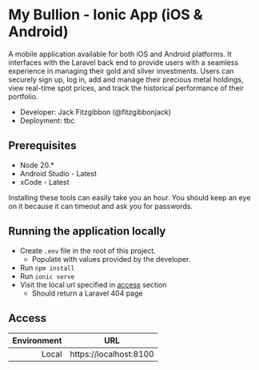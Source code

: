 # My Bullion - Ionic App (iOS & Android)

A mobile application available for both iOS and Android platforms. It interfaces with the Laravel back end to provide users with a seamless experience in managing their gold and silver investments. Users can securely sign up, log in, add and manage their precious metal holdings, view real-time spot prices, and track the historical performance of their portfolio.

-   Developer: Jack Fitzgibbon (@fitzgibbonjack)
-   Deployment: tbc

## Prerequisites

-   Node 20.\*
-   Android Studio - Latest
-   xCode - Latest

Installing these tools can easily take you an hour. You should keep an eye on it because it can timeout and ask you for passwords.

## Running the application locally

-   Create `.env` file in the root of this project.
    -   Populate with values provided by the developer.
-   Run `npm install`
-   Run `ionic serve`
-   Visit the local url specified in [access](#access) section
    -   Should return a Laravel 404 page

## Access

| Environment |          URL           |
| ----------: | :--------------------: |
|       Local | https://localhost:8100 |
